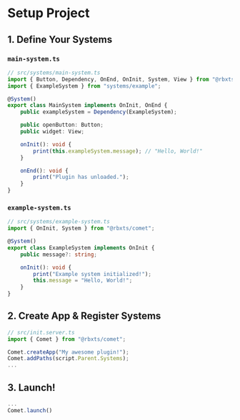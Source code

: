 # Setup Project

## 1. Define Your Systems

### `main-system.ts`
```ts
// src/systems/main-system.ts
import { Button, Dependency, OnEnd, OnInit, System, View } from "@rbxts/comet";
import { ExampleSystem } from "systems/example";

@System()
export class MainSystem implements OnInit, OnEnd {
	public exampleSystem = Dependency(ExampleSystem);

	public openButton: Button;
	public widget: View;

	onInit(): void {
		print(this.exampleSystem.message); // "Hello, World!"
	}

	onEnd(): void {
		print("Plugin has unloaded.");
	}
}

```

### `example-system.ts`

```ts
// src/systems/example-system.ts
import { OnInit, System } from "@rbxts/comet";

@System()
export class ExampleSystem implements OnInit {
	public message?: string;

	onInit(): void {
		print("Example system initialized!");
		this.message = "Hello, World!";
	}
}

```

## 2. Create App & Register Systems
```ts
// src/init.server.ts
import { Comet } from "@rbxts/comet";

Comet.createApp("My awesome plugin!");
Comet.addPaths(script.Parent.Systems);
...
```

## 3. Launch!
```ts
...
Comet.launch()
```
